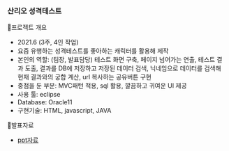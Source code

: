 ### 산리오 성격테스트

🤔프로젝트 개요

- 2021.6 (3주, 4인 작업)
- 요즘 유행하는 성격테스트를 좋아하는 캐릭터를 활용해 제작
- 본인의 역할: (팀장, 발표담당) 테스트 화면 구축, 페이지 넘어가는 연출, 테스트 결과 도출, 결과를 DB에 저장하고 저장된 데이터 검색, 닉네임으로 데이터를 검색해 현재 결과와의 궁합 계산, url 복사하는 공유버튼 구현
- 중점을 둔 부분: MVC패턴 적용, sql 활용, 깔끔하고 귀여운 UI 제공
- 사용 툴: eclipse
- Database: Oracle11
- 구현기술: HTML, javascript, JAVA

🙋발표자료

- [ppt자료](https://docs.google.com/presentation/d/1QVrvy8tKgQ9nRaVLKV5owJnUnPGKrHaP/edit?usp=sharing&ouid=106358590004768277332&rtpof=true&sd=true)
